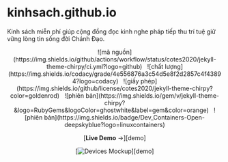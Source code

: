 # kinhsach.github.io
Kinh sách miễn phí giúp cộng đồng đọc kinh nghe pháp tiếp thu trí tuệ giữ vững lòng tin sống đời Chánh Đạo.

<div align="center">
  ![mã nguồn](https://img.shields.io/github/actions/workflow/status/cotes2020/jekyll-theme-chirpy/ci.yml?logo=github)&nbsp;&nbsp;
  ![chất lượng](https://img.shields.io/codacy/grade/4e556876a3c54d5e8f2d2857c4f43894?logo=codacy)&nbsp;&nbsp;
  ![giấy phép](https://img.shields.io/github/license/cotes2020/jekyll-theme-chirpy?color=goldenrod)&nbsp;&nbsp;
  ![phiên bản](https://img.shields.io/gem/v/jekyll-theme-chirpy?&logo=RubyGems&logoColor=ghostwhite&label=gem&color=orange)&nbsp;&nbsp;
  ![phiên bản](https://img.shields.io/badge/Dev_Containers-Open-deepskyblue?logo=linuxcontainers)

  [**Live Demo** →][demo]

  [![Devices Mockup](https://chirpy-img.netlify.app/commons/devices-mockup.png)][demo]

</div>

